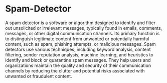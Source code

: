 # Spam-Detector

A spam detector is a software or algorithm designed to identify and filter out unsolicited or irrelevant messages, typically found in emails, comments, messages, or other digital communication channels. Its primary function is to distinguish legitimate content from unwanted or potentially harmful content, such as spam, phishing attempts, or malicious messages. Spam detectors use various techniques, including keyword analysis, content filtering, sender reputation analysis, machine learning, and heuristics to identify and block or quarantine spam messages. They help users and organizations maintain the quality and security of their communication channels by reducing the clutter and potential risks associated with unwanted or fraudulent content.

